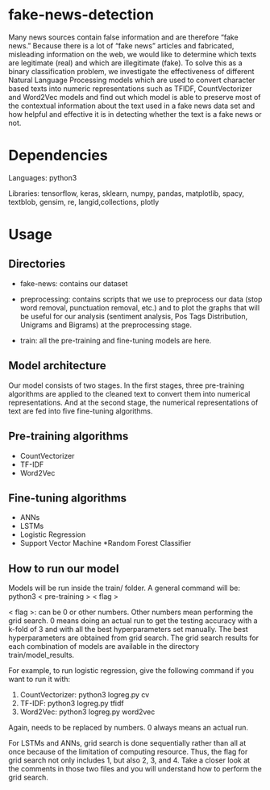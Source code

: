 # fake-news-detection
Many news sources contain false information and are therefore “fake news.” Because there is a lot of “fake news” articles and fabricated, misleading information on the web, we would like to determine which texts are legitimate (real) and which are illegitimate (fake). To solve this as a binary classification problem, we investigate the effectiveness of different Natural Language Processing models which are used to convert character based texts into numeric representations such as TFIDF, CountVectorizer and Word2Vec models and find out which model is able to preserve most of the contextual information about the text used in a fake news data set and how helpful and effective it is in detecting whether the text is a fake news or not.
# Dependencies
Languages: python3

Libraries: tensorflow, keras, sklearn, numpy, pandas, matplotlib, spacy, textblob, gensim, re, langid,collections, plotly

# Usage
## Directories
* fake-news: contains our dataset

* preprocessing: contains scripts that we use to preprocess our data (stop word removal, punctuation removal, etc.) and to plot the graphs that will be useful for our analysis (sentiment analysis, Pos Tags Distribution, Unigrams and Bigrams) at the preprocessing stage.

* train: all the pre-training and fine-tuning models are here.

## Model architecture
Our model consists of two stages. In the first stages, three pre-training algorithms are applied to the cleaned text to convert them into numerical representations. And at the second stage, the numerical representations of text are fed into five fine-tuning algorithms.

## Pre-training algorithms
* CountVectorizer
* TF-IDF
* Word2Vec

## Fine-tuning algorithms
* ANNs
* LSTMs
* Logistic Regression
* Support Vector Machine
*Random Forest Classifier

## How to run our model
Models will be run inside the train/ folder. A general command will be: python3 <fine-tuning algo > < pre-training > < flag >

< flag >: can be 0 or other numbers. Other numbers mean performing the grid search. 0 means doing an actual run to get the testing accuracy with a k-fold of 3 and with all the best hyperparameters set manually. The best hyperparameters are obtained from grid search. The grid search results for each combination of models are available in the directory train/model_results.

For example, to run logistic regression, give the following command if you want to run it with:
1. CountVectorizer: python3 logreg.py cv <flag>
2. TF-IDF: python3 logreg.py tfidf <flag>
3. Word2Vec: python3 logreg.py word2vec <flag>

Again, needs to be replaced by numbers. 0 always means an actual run.

For LSTMs and ANNs, grid search is done sequentially rather than all at once because of the limitation of computing resource. Thus, the flag for grid search not only includes 1, but also 2, 3, and 4. Take a closer look at the comments in those two files and you will understand how to perform the grid search.
